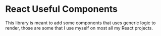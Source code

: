 # React Useful Components

This library is meant to add some components that uses generic logic to render,
those are some that I use myself on most all my React projects.
